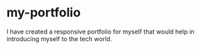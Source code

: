 # my-portfolio
I have created a responsive portfolio for myself that would help in introducing myself to the tech world.
